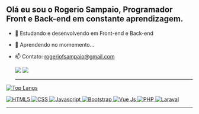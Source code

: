 <h2>Olá eu sou o Rogerio Sampaio, Programador Front e Back-end em constante aprendizagem.</h2>


- 🔭 Estudando e desenvolvendo em Front-end e Back-end
- 🌱 Aprendendo no momemento...
- 📫 Contato: rogeriofsampaio@gmail.com




  <a href="https://www.linkedin.com/in/rogeriofsampaio" target="_blank"><img src="https://img.shields.io/badge/-LinkedIn-%230077B5?style=for-the-badge&logo=linkedin&logoColor=white" target="_blank"></a> 
  <a href = "mailto:rogeriofsampaio@gmail.com"><img src="https://img.shields.io/badge/-Gmail-%23333?style=for-the-badge&logo=gmail&logoColor=white" target="_blank"></a>
  
  <hr></hr>

[![Top Langs](https://github-readme-stats.vercel.app/api/top-langs/?username=rogeriofsampaio&layout=compact)](https://github.com/rogeriofsampaio/github-readme-stats)
</a>

  <div>
    <a href="/https://github.com/rogeriofsampaio/rogeriofsampaio/graphs/contributors">
        <img alt="HTML5" src="https://img.shields.io/badge/HTML5-E34F26?style=for-the-badge&logo=html5&logoColor=white">
    </a>
    <a href="/https://github.com/rogeriofsampaio/rogeriofsampaio/graphs/contributors">
        <img alt="CSS" src="https://img.shields.io/badge/CSS3-1572B6?style=for-the-badge&logo=css3&logoColor=white">
    </a>
    <a href="/https://github.com/rogeriofsampaio/rogeriofsampaio/graphs/contributors">
        <img alt="Javascript" src="https://img.shields.io/badge/JavaScript-F7DF1E?style=for-the-badge&logo=javascript&logoColor=black">
    </a>
    <a href="/https://github.com/rogeriofsampaio/rogeriofsampaio/graphs/contributors">
        <img alt="Bootstrap" src="https://img.shields.io/badge/Bootstrap-563D7C?style=for-the-badge&logo=bootstrap&logoColor=white">
    </a>
    <a href="/https://github.com/rogeriofsampaio/rogeriofsampaio/graphs/contributors">
        <img alt="Vue Js" src="https://img.shields.io/badge/Vue.js-35495E?style=for-the-badge&logo=vue.js&logoColor=4FC08D">
    </a>
    <a href="/https://github.com/rogeriofsampaio/rogeriofsampaio/graphs/contributors">
        <img alt="PHP" src="https://img.shields.io/badge/PHP-777BB4?style=for-the-badge&logo=php&logoColor=white">
    </a>
    <a href="/https://github.com/rogeriofsampaio/rogeriofsampaio/graphs/contributors">
        <img alt="Laraval" src="https://img.shields.io/badge/Laravel-FF2D20?style=for-the-badge&logo=laravel&logoColor=white">
    </a>
    
    
  <hr></hr>
            
</div>
